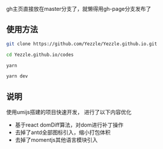 gh主页直接放在master分支了，就懒得用gh-page分支发布了

## 使用方法

```bash
git clone https://github.com/Yezzle/Yezzle.github.io.git

cd Yezzle.github.io/codes

yarn

yarn dev
```

## 说明

使用umijs搭建的项目快速开发，
进行了以下内容优化
+ 基于react domDiff算法，对dom进行补丁操作
+ 去掉了antd全部图标引入，缩小打包体积
+ 去掉了momentjs其他语言模块引入
